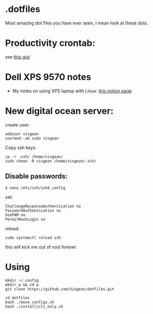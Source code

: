 # .dotfiles

Most amazing dot files you have ever seen, I mean look at these dots. 

# Productivity crontab:

see [this gist](https://gist.github.com/Visgean/28f57140b04d25771c4e1f5f0f301dc4)

# Dell XPS 9570 notes

- My notes on using XPS laptop with Linux: [this notion page](https://www.notion.so/visgean/XPS-setup-5d97d249b6454fe69cc56c430ea81cf7)


# New digital ocean server:

create user:

```
adduser visgean
usermod -aG sudo visgean
```

Copy ssh keys:
```
cp -r .ssh/ /home/visgean/
sudo chown -R visgean /home/visgean/.ssh/

```

## Disable passwords:

```$ nano /etc/ssh/sshd_config```

set: 

```
ChallengeResponseAuthentication no
PasswordAuthentication no
UsePAM no
PermitRootLogin no
```

reload:
```
sudo systemctl reload ssh
```

this will kick me out of root forever.

# Using 

```
mkdir ~/.config
mkdir p && cd p
git clone https://github.com/Visgean/dotfiles.git

cd dotfiles
bash ./move_configs.sh
bash ./install/cli_only.sh

```